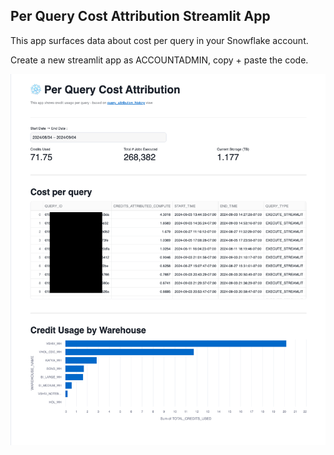 ## Per Query Cost Attribution Streamlit App

This app surfaces data about cost per query in your Snowflake account.

Create a new streamlit app as ACCOUNTADMIN, copy + paste the code.

![Sample Screenshot](https://github.com/sfc-gh-vshiv/sis_cost_per_query/blob/main/sample_screenshot.png)
